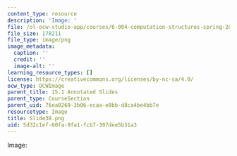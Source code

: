 ```yaml
---
content_type: resource
description: 'Image: '
file: /ol-ocw-studio-app/courses/6-004-computation-structures-spring-2017/5d32c1ef60fa9fa1fcb7397dee5b31a3_Slide38.png
file_size: 178211
file_type: image/png
image_metadata:
  caption: ''
  credit: ''
  image-alt: ''
learning_resource_types: []
license: https://creativecommons.org/licenses/by-nc-sa/4.0/
ocw_type: OCWImage
parent_title: 15.1 Annotated Slides
parent_type: CourseSection
parent_uid: 76ea0269-3b06-ecaa-e0bb-d8ca4be4bb7e
resourcetype: Image
title: Slide38.png
uid: 5d32c1ef-60fa-9fa1-fcb7-397dee5b31a3
---
```

Image: 